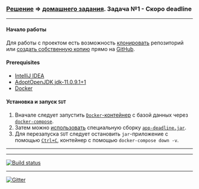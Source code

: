 ### [Решение](https://github.com/Cliffart44/Auto_hw_3.2.git) => [домашнего задания](https://github.com/netology-code/aqa-homeworks/tree/aqa4/sql#%D0%B7%D0%B0%D0%B4%D0%B0%D1%87%D0%B0-1---%D1%81%D0%BA%D0%BE%D1%80%D0%BE-deadline). Задача №1 - Скоро deadline

---
#### Начало работы
Для работы с проектом есть возможность [клонировать](https://docs.github.com/en/free-pro-team@latest/github/creating-cloning-and-archiving-repositories/cloning-a-repository) репозиторий или [создать собственную копию](https://git-scm.com/book/ru/v2/GitHub-%D0%92%D0%BD%D0%B5%D1%81%D0%B5%D0%BD%D0%B8%D0%B5-%D1%81%D0%BE%D0%B1%D1%81%D1%82%D0%B2%D0%B5%D0%BD%D0%BD%D0%BE%D0%B3%D0%BE-%D0%B2%D0%BA%D0%BB%D0%B0%D0%B4%D0%B0-%D0%B2-%D0%BF%D1%80%D0%BE%D0%B5%D0%BA%D1%82%D1%8B) прямо на [GitHub](https://github.com/).

#### Prerequisites
* [IntelliJ IDEA](https://www.jetbrains.com/ru-ru/idea/)
* [AdoptOpenJDK jdk-11.0.9.1+1](https://adoptopenjdk.net/releases.html)
* [Docker](https://www.docker.com/get-started)

#### Установка и запуск `SUT`
1. Вначале следует запустить [`Docker`-контейнер](https://github.com/Cliffart44/Auto_hw_3.2/tree/2ed81de0c34a6e019a8b4534690d69cdb7437a22/Docker) с базой данных через [`docker-compose`](https://docs.docker.com/compose/#automated-testing-environments).
2. Затем можно [использовать](https://github.com/Cliffart44/Auto_hw_3.2/blob/2ed81de0c34a6e019a8b4534690d69cdb7437a22/java%20-jar.txt#L3) специальную сборку [`app-deadline.jar`](https://github.com/Cliffart44/Auto_hw_3.2/raw/2ed81de0c34a6e019a8b4534690d69cdb7437a22/artifacts/app-deadline.jar).
3. Для перезапуска `SUT` следует остановить `jar`-приложение с помощью [`Ctrl+C`](https://en.wikipedia.org/wiki/Control-C), контейнер с помощью `docker-compose down -v`.
---
---
[![Build status](https://ci.appveyor.com/api/projects/status/ce47gxrnula0c2b0/branch/main?svg=true)](https://ci.appveyor.com/project/Cliffart44/auto-hw-3-2/branch/main)

---
[![Gitter](https://badges.gitter.im/Cliffart44/community.svg)](https://gitter.im/Cliffart44/community?utm_source=badge&utm_medium=badge&utm_campaign=pr-badge)